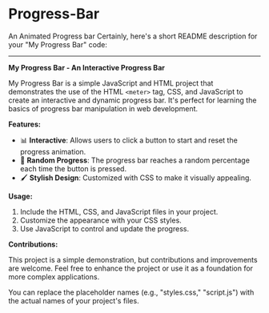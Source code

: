 # Progress-Bar
An Animated Progress bar 
Certainly, here's a short README description for your "My Progress Bar" code:

---

**My Progress Bar - An Interactive Progress Bar**

My Progress Bar is a simple JavaScript and HTML project that demonstrates the use of the HTML `<meter>` tag, CSS, and JavaScript to create an interactive and dynamic progress bar. It's perfect for learning the basics of progress bar manipulation in web development.

**Features:**

- 📊 **Interactive**: Allows users to click a button to start and reset the progress animation.
- 🎯 **Random Progress**: The progress bar reaches a random percentage each time the button is pressed.
- 🖌️ **Stylish Design**: Customized with CSS to make it visually appealing.

**Usage:**

1. Include the HTML, CSS, and JavaScript files in your project.
2. Customize the appearance with your CSS styles.
3. Use JavaScript to control and update the progress.


**Contributions:**

This project is a simple demonstration, but contributions and improvements are welcome. Feel free to enhance the project or use it as a foundation for more complex applications.


You can replace the placeholder names (e.g., "styles.css," "script.js") with the actual names of your project's files.
